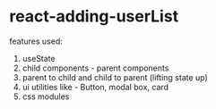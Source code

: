 # react-adding-userList

features used:
1) useState
2) child components - parent components
3) parent to child and child to parent (lifting state up)
4) ui utilities like - Button, modal box, card
5) css modules
